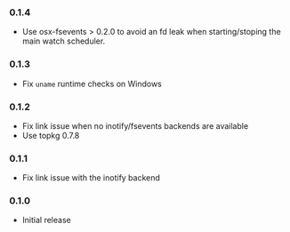 ### 0.1.4

- Use osx-fsevents > 0.2.0 to avoid an fd leak when starting/stoping
  the main watch scheduler.

### 0.1.3

- Fix `uname` runtime checks on Windows

### 0.1.2

- Fix link issue when no inotify/fsevents backends are available
- Use topkg 0.7.8

### 0.1.1

- Fix link issue with the inotify backend

### 0.1.0

- Initial release